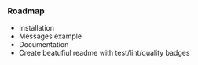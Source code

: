 ### Roadmap
- Installation
- Messages example
- Documentation
- Create beatufiul readme with test/lint/quality badges
